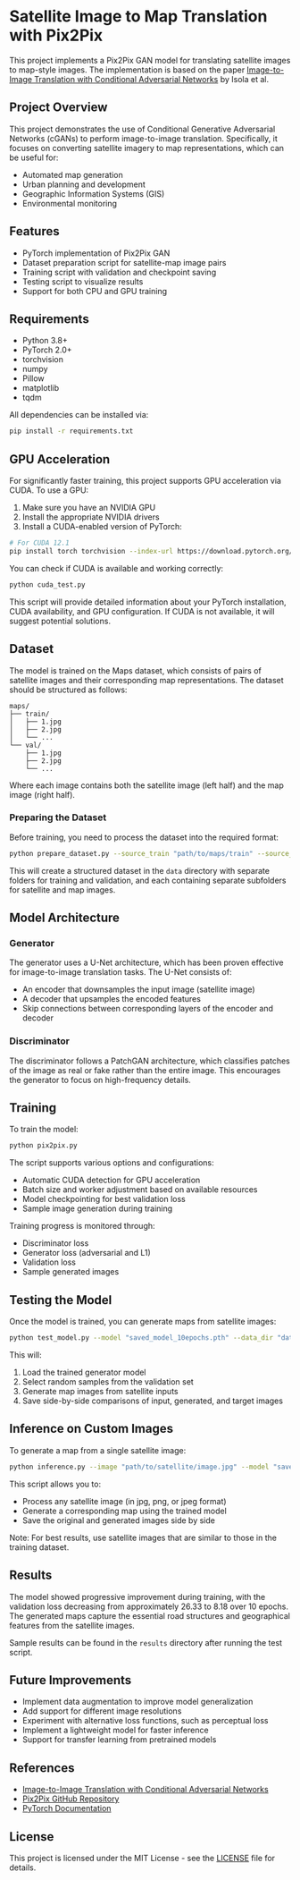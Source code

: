 # Satellite Image to Map Translation with Pix2Pix

This project implements a Pix2Pix GAN model for translating satellite images to map-style images. The implementation is based on the paper [Image-to-Image Translation with Conditional Adversarial Networks](https://arxiv.org/abs/1611.07004) by Isola et al.

## Project Overview

This project demonstrates the use of Conditional Generative Adversarial Networks (cGANs) to perform image-to-image translation. Specifically, it focuses on converting satellite imagery to map representations, which can be useful for:

- Automated map generation
- Urban planning and development
- Geographic Information Systems (GIS)
- Environmental monitoring

## Features

- PyTorch implementation of Pix2Pix GAN
- Dataset preparation script for satellite-map image pairs
- Training script with validation and checkpoint saving
- Testing script to visualize results
- Support for both CPU and GPU training

## Requirements

- Python 3.8+
- PyTorch 2.0+
- torchvision
- numpy
- Pillow
- matplotlib
- tqdm

All dependencies can be installed via:

```bash
pip install -r requirements.txt
```

## GPU Acceleration

For significantly faster training, this project supports GPU acceleration via CUDA. To use a GPU:

1. Make sure you have an NVIDIA GPU
2. Install the appropriate NVIDIA drivers
3. Install a CUDA-enabled version of PyTorch:

```bash
# For CUDA 12.1
pip install torch torchvision --index-url https://download.pytorch.org/whl/cu121
```

You can check if CUDA is available and working correctly:

```bash
python cuda_test.py
```

This script will provide detailed information about your PyTorch installation, CUDA availability, and GPU configuration. If CUDA is not available, it will suggest potential solutions.

## Dataset

The model is trained on the Maps dataset, which consists of pairs of satellite images and their corresponding map representations. The dataset should be structured as follows:

```
maps/
├── train/
│   ├── 1.jpg
│   ├── 2.jpg
│   └── ...
└── val/
    ├── 1.jpg
    ├── 2.jpg
    └── ...
```

Where each image contains both the satellite image (left half) and the map image (right half).

### Preparing the Dataset

Before training, you need to process the dataset into the required format:

```bash
python prepare_dataset.py --source_train "path/to/maps/train" --source_val "path/to/maps/val" --target_dir "data"
```

This will create a structured dataset in the `data` directory with separate folders for training and validation, and each containing separate subfolders for satellite and map images.

## Model Architecture

### Generator

The generator uses a U-Net architecture, which has been proven effective for image-to-image translation tasks. The U-Net consists of:

- An encoder that downsamples the input image (satellite image)
- A decoder that upsamples the encoded features
- Skip connections between corresponding layers of the encoder and decoder

### Discriminator

The discriminator follows a PatchGAN architecture, which classifies patches of the image as real or fake rather than the entire image. This encourages the generator to focus on high-frequency details.

## Training

To train the model:

```bash
python pix2pix.py
```

The script supports various options and configurations:
- Automatic CUDA detection for GPU acceleration
- Batch size and worker adjustment based on available resources
- Model checkpointing for best validation loss
- Sample image generation during training

Training progress is monitored through:
- Discriminator loss
- Generator loss (adversarial and L1)
- Validation loss
- Sample generated images

## Testing the Model

Once the model is trained, you can generate maps from satellite images:

```bash
python test_model.py --model "saved_model_10epochs.pth" --data_dir "data/val" --output_dir "results"
```

This will:
1. Load the trained generator model
2. Select random samples from the validation set
3. Generate map images from satellite inputs
4. Save side-by-side comparisons of input, generated, and target images

## Inference on Custom Images

To generate a map from a single satellite image:

```bash
python inference.py --image "path/to/satellite/image.jpg" --model "saved_model_10epochs.pth" --output "result.png"
```

This script allows you to:
- Process any satellite image (in jpg, png, or jpeg format)
- Generate a corresponding map using the trained model
- Save the original and generated images side by side

Note: For best results, use satellite images that are similar to those in the training dataset.

## Results

The model showed progressive improvement during training, with the validation loss decreasing from approximately 26.33 to 8.18 over 10 epochs. The generated maps capture the essential road structures and geographical features from the satellite images.

Sample results can be found in the `results` directory after running the test script.

## Future Improvements

- Implement data augmentation to improve model generalization
- Add support for different image resolutions
- Experiment with alternative loss functions, such as perceptual loss
- Implement a lightweight model for faster inference
- Support for transfer learning from pretrained models

## References

- [Image-to-Image Translation with Conditional Adversarial Networks](https://arxiv.org/abs/1611.07004)
- [Pix2Pix GitHub Repository](https://github.com/phillipi/pix2pix)
- [PyTorch Documentation](https://pytorch.org/docs/stable/index.html)

## License

This project is licensed under the MIT License - see the [LICENSE](LICENSE) file for details.

